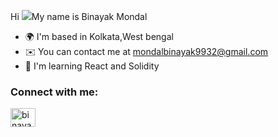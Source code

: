 Hi ![](https://user-images.githubusercontent.com/18350557/176309783-0785949b-9127-417c-8b55-ab5a4333674e.gif)My name is Binayak Mondal


* 🌍  I'm based in Kolkata,West bengal
* ✉️  You can contact me at [mondalbinayak9932@gmail.com](mailto:mondalbinayak9932@gmail.com)
* 🧠  I'm learning React and Solidity




<h3 align="left">Connect with me:</h3>
<p align="left">
<a href="https://www.linkedin.com/in/binayak-mondal-375363261/" target="blank"><img align="center" src="https://raw.githubusercontent.com/rahuldkjain/github-profile-readme-generator/master/src/images/icons/Social/linked-in-alt.svg" alt="binayak mondal" height="30" width="40" /></a>
